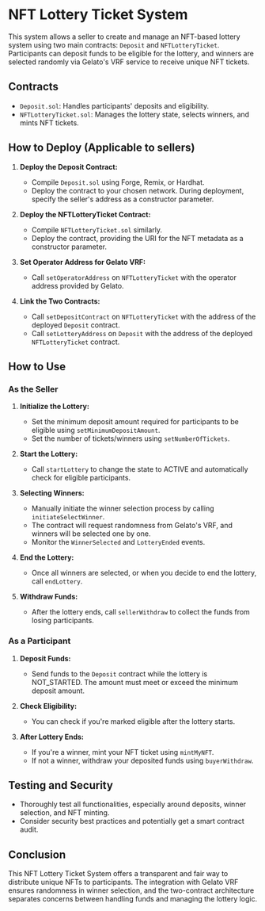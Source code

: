 # NFT Lottery Ticket System

This system allows a seller to create and manage an NFT-based lottery system using two main contracts: `Deposit` and `NFTLotteryTicket`. Participants can deposit funds to be eligible for the lottery, and winners are selected randomly via Gelato's VRF service to receive unique NFT tickets.

## Contracts

- `Deposit.sol`: Handles participants' deposits and eligibility.
- `NFTLotteryTicket.sol`: Manages the lottery state, selects winners, and mints NFT tickets.

## How to Deploy (Applicable to sellers)

1. **Deploy the Deposit Contract:**

   - Compile `Deposit.sol` using Forge, Remix, or Hardhat.
   - Deploy the contract to your chosen network. During deployment, specify the seller's address as a constructor parameter.

2. **Deploy the NFTLotteryTicket Contract:**

   - Compile `NFTLotteryTicket.sol` similarly.
   - Deploy the contract, providing the URI for the NFT metadata as a constructor parameter.

3. **Set Operator Address for Gelato VRF:**

   - Call `setOperatorAddress` on `NFTLotteryTicket` with the operator address provided by Gelato.

4. **Link the Two Contracts:**
   - Call `setDepositContract` on `NFTLotteryTicket` with the address of the deployed `Deposit` contract.
   - Call `setLotteryAddress` on `Deposit` with the address of the deployed `NFTLotteryTicket` contract.

## How to Use

### As the Seller

1. **Initialize the Lottery:**

   - Set the minimum deposit amount required for participants to be eligible using `setMinimumDepositAmount`.
   - Set the number of tickets/winners using `setNumberOfTickets`.

2. **Start the Lottery:**

   - Call `startLottery` to change the state to ACTIVE and automatically check for eligible participants.

3. **Selecting Winners:**

   - Manually initiate the winner selection process by calling `initiateSelectWinner`.
   - The contract will request randomness from Gelato's VRF, and winners will be selected one by one.
   - Monitor the `WinnerSelected` and `LotteryEnded` events.

4. **End the Lottery:**

   - Once all winners are selected, or when you decide to end the lottery, call `endLottery`.

5. **Withdraw Funds:**
   - After the lottery ends, call `sellerWithdraw` to collect the funds from losing participants.

### As a Participant

1. **Deposit Funds:**

   - Send funds to the `Deposit` contract while the lottery is NOT_STARTED. The amount must meet or exceed the minimum deposit amount.

2. **Check Eligibility:**

   - You can check if you're marked eligible after the lottery starts.

3. **After Lottery Ends:**
   - If you're a winner, mint your NFT ticket using `mintMyNFT`.
   - If not a winner, withdraw your deposited funds using `buyerWithdraw`.

## Testing and Security

- Thoroughly test all functionalities, especially around deposits, winner selection, and NFT minting.
- Consider security best practices and potentially get a smart contract audit.

## Conclusion

This NFT Lottery Ticket System offers a transparent and fair way to distribute unique NFTs to participants. The integration with Gelato VRF ensures randomness in winner selection, and the two-contract architecture separates concerns between handling funds and managing the lottery logic.
